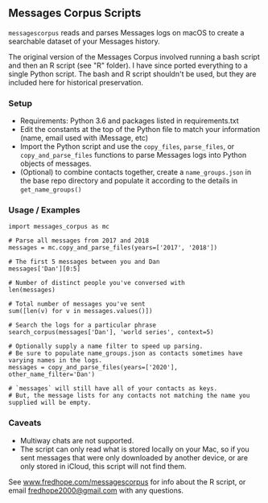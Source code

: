 ## Messages Corpus Scripts

`messagescorpus` reads and parses Messages logs on macOS to create a searchable dataset of your Messages history.

The original version of the Messages Corpus involved running a bash script and then an R script (see "R" folder). I have since ported everything to a single Python script. The bash and R script shouldn't be used, but they are included here for historical preservation.

### Setup

- Requirements: Python 3.6 and packages listed in requirements.txt
- Edit the constants at the top of the Python file to match your information (name, email used with iMessage, etc)
- Import the Python script and use the `copy_files`, `parse_files`, or `copy_and_parse_files` functions to parse Messages logs into Python objects of messages.
- (Optional) to combine contacts together, create a `name_groups.json` in the base repo directory and populate it according to the details in `get_name_groups()`

### Usage / Examples

```
import messages_corpus as mc

# Parse all messages from 2017 and 2018
messages = mc.copy_and_parse_files(years=['2017', '2018'])

# The first 5 messages between you and Dan
messages['Dan'][0:5]

# Number of distinct people you've conversed with
len(messages)

# Total number of messages you've sent
sum([len(v) for v in messages.values()])

# Search the logs for a particular phrase
search_corpus(messages['Dan'], 'world series', context=5)

# Optionally supply a name filter to speed up parsing.
# Be sure to populate name_groups.json as contacts sometimes have varying names in the logs.
messages = copy_and_parse_files(years=['2020'], other_name_filter='Dan')

# `messages` will still have all of your contacts as keys.
# But, the message lists for any contacts not matching the name you supplied will be empty.
```

### Caveats

- Multiway chats are not supported.
- The script can only read what is stored locally on your Mac, so if you sent messages that were only downloaded by another device, or are only stored in iCloud, this script will not find them.

See www.fredhope.com/messagescorpus for info about the R script, or email fredhope2000@gmail.com with any questions.
